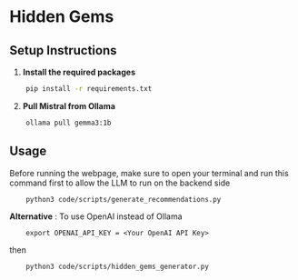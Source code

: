 # Hidden Gems

## Setup Instructions

1. **Install the required packages**
```bash
    pip install -r requirements.txt
```
2. **Pull Mistral from Ollama**
```bash
    ollama pull gemma3:1b
```

## Usage

Before running the webpage, make sure to open your terminal and run this command first to allow the LLM to run on the backend side
```bash
    python3 code/scripts/generate_recommendations.py
```

**Alternative**
: To use OpenAI instead of Ollama
```ssh
    export OPENAI_API_KEY = <Your OpenAI API Key>
```
then
```bash
    python3 code/scripts/hidden_gems_generator.py
```






